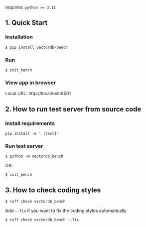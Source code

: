 requires: `python >= 3.11`

## 1. Quick Start
### Installation
```shell
$ pip install vectordb-bench
```

### Run
```shell
$ init_bench
```

### View app in browser

Local URL: http://localhost:8501

## 2. How to run test server from source code

### Install requirements
``` shell
pip install -e '.[test]'
```

### Run test server
```
$ python -m vectordb_bench
```

OR:

```shell
$ init_bench
```

## 3. How to check coding styles

```shell
$ ruff check vectordb_bench
```

Add `--fix` if you want to fix the coding styles automatically
```shell
$ ruff check vectordb_bench --fix
```
